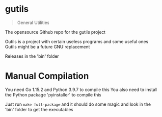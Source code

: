 # gutils

> General Utilities

The opensource Github repo for the gutils project

Gutils is a project with certain useless programs and some useful ones
Gutils might be a future GNU replacement

Releases in the 'bin' folder

# Manual Compilation

You need Go 1.15.2 and Python 3.9.7 to compile this
You also need to install the Python package 'pyinstaller' to compile this

Just run `make full-package` and it should do some magic and look in the 'bin' folder to get the executables
